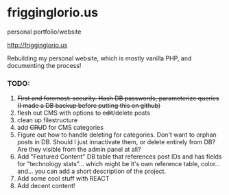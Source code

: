 # frigginglorio.us
personal portfolio/website

http://frigginglorio.us

Rebuilding my personal website, which is mostly vanilla PHP, and documenting the process!

### TODO:
1. ~~First and foremost: security. Hash DB passwords, parameterize queries (I made a DB backup before putting this on github)~~
2. flesh out CMS with options to ~~edit~~/delete posts
3. clean up filestructure
4. add ~~CRU~~D for CMS categories
5. Figure out how to handle deleting for categories. Don't want to orphan posts in DB. Should I just innactivate them, or delete entirely from DB? Are they visible from the admin panel at all?
5. Add "Featured Content" DB table that references post IDs and has fields for "technology stats"... which might be it's own reference table, color... and... you can add a short description of the project.
5. Add some cool stuff with REACT
6. Add decent content!
